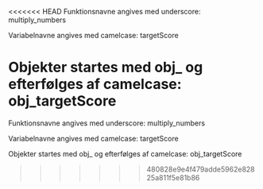 <<<<<<< HEAD
Funktionsnavne angives med underscore: multiply_numbers

Variabelnavne angives med camelcase: targetScore

Objekter startes med obj_ og efterfølges af camelcase: obj_targetScore
=======
Funktionsnavne angives med underscore: multiply_numbers

Variabelnavne angives med camelcase: targetScore

Objekter startes med obj_ og efterfølges af camelcase: obj_targetScore
>>>>>>> 480828e9e4f479adde5962e82825a811f5e81b86
